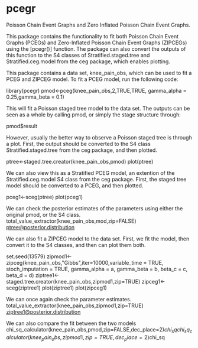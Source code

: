 # pcegr
Poisson Chain Event Graphs and Zero Inflated Poisson Chain Event Graphs.

This package contains the functionality to fit both Poisson Chain Event Graphs (PCEGs) and Zero-Inflated Poisson Chain Event Graphs (ZIPCEGs) using the [pcegr()] function. The package can also convert the outputs of this function to the S4 classes of Stratified.staged.tree and Stratified.ceg.model from the ceg package, which enables plotting. 

This package contains a data set, knee_pain_obs, which can be used to fit a PCEG and ZIPCEG model. To fit a PCEG model, run the following code:

library(pcegr)
pmod<-pceg(knee_pain_obs,2,TRUE,TRUE, gamma_alpha = 0.25,gamma_beta = 0.1)

This will fit a Poisson staged tree model to the data set. The outputs can be seen as a whole by calling pmod, or simply the stage structure through:

pmod$result

However, usually the better way to observe a Poisson staged tree is through a plot. First, the output should be converted to the S4 class Stratified.staged.tree from the ceg package, and then plotted.

ptree<-staged.tree.creator(knee_pain_obs,pmod)
plot(ptree)

We can also view this as a Stratified PCEG model, an extention of the Stratified.ceg.model S4 class from the ceg package. First, the staged tree model should be converted to a PCEG, and then plotted.

pceg1<-sceg(ptree)
plot(pceg1)

We can check the posterior estimates of the parameters using either the original pmod, or the S4 class.
total_value_extractor(knee_pain_obs,mod,zip=FALSE)
ptree@posterior.distribution

We can also fit a ZIPCEG model to the data set. First, we fit the model, then convert it to the S4 classes, and then can plot them both.

set.seed(13579)
zipmod1<-zipceg(knee_pain_obs,"Gibbs",iter=10000,variable_time = TRUE, stoch_imputation = TRUE, gamma_alpha = a, gamma_beta = b, beta_c = c, beta_d = d)
ziptree1<-staged.tree.creator(knee_pain_obs,zipmod1,zip=TRUE)
zipceg1<-sceg(ziptree1)
plot(ziptree1)
plot(zipceg1)

We can once again check the parameter estimates.
total_value_extractor(knee_pain_obs,zipmod1,zip=TRUE)
ziptree1@posterior.distribution

We can also compare the fit between the two models
chi_sq_calculator(knee_pain_obs,pmod,zip=FALSE,dec_place=2)$chi_sq
chi_sq_calculator(knee_pain_obs,zipmod1,zip=TRUE,dec_place=2)$chi_sq

